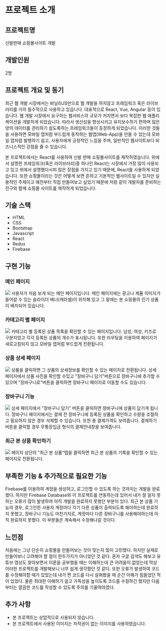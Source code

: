 # 프로젝트 소개

## 프로젝트명
신발판매 쇼핑몰사이트 개발

## 개발인원
2명

## 프로젝트 개요 및 동기
최근 웹 개발 시장에서는 바닐라JS만으로 웹 개발을 하지않고 프레임워크 혹은 라이브러리를 거의 필수적으로 사용하고 있습니다. 대표적으로 React, Vue, Angular 등이 있습니다. 웹 개발 시장에서 요구하는 웹서비스의 규모가 커지면서 보다 복잡한 웹 애플리케이션을 개발하게 되었습니다. 따라서 생산성을 향상시키고 유지보수하기 편하며 많은 양의 데이터를 관리하기 쉽도록하는 프레임워크들이 등장하게 되었습니다. 이러한 것들을 사용하면 모바일 앱처럼 부드럽게 동작하는 웹앱(Web-App)을 만들 수 있는데 모바일 앱처럼 발행하기 쉽고, 사용자에게 긍정적인  느낌을 주며, 일반적인 웹사이트보다 비즈니스적인 강점을 줄 수 있습니다. 

본 프로젝트에서는 React를 사용하여 신발 판매 쇼핑몰사이트를 제작하였습니다. 위에서 설명한 프레임워크(혹은 라이브러리)중 하나인 React는 시장에서 가장 많이 사용되고 있고 위에서 설명했다시피 많은 장점을 가지고 있기 때문에, React를 사용하게 되었습니다. 또한 쇼핑몰이라는 것은 어떻게 보면 흔하고 기본적인 웹사이트일 수 있지만 실용적인 주제이고 예전부터 직접 만들어보고 싶었기 때문에 저랑 같이 개발자를 준비하는 친구와 함께 쇼핑몰 사이트를 제작하게 되었습니다.

## 기술 스택

- HTML
- CSS
- Bootstrap
- Javascript
- React
- Redux
- Firebase

## 구현 기능
### 메인 페이지

<img src="https://user-images.githubusercontent.com/17917009/170274217-ef862e00-3c38-43aa-9310-4b230810d49e.gif" style="text-align : center">
사용자가 처음 보게 되는 메인 페이지입니다. 메인 페이지에는 광고나 제품 이미지가 들어갈 수 있는 슬라이더 배너(캐러셀)이 위치해 있고 그 밑에는 본 쇼핑몰의 인기 상품이 배치되어 있습니다.

### 카테고리 별 페이지
<img src="https://user-images.githubusercontent.com/17917009/170276347-c347bde4-29d3-473e-a5f2-53249a1345c1.gif" style="text-align : center">
카테고리 별 등록된 상품 목록을 확인할 수 있는 페이지입니다.  남성, 여성, 키즈로 구분지었고 각각 등록된 상품의 개수가 표시됩니다. 또한 라우팅을 이용하여 페이지가 새로고침되지 않고 모바일 앱처럼 부드럽게 전환됩니다.

### 상품 상세 페이지
<img src="https://user-images.githubusercontent.com/17917009/170281897-93cc1351-dff5-4af6-a015-3be294149c44.gif">
상품을 클릭하면 그 상품의 상세정보를 확인할 수 있는 페이지로 전환됩니다. 상세 페이지에서 상품 사진을 확인할 수있고 "장바구니 담기"버튼으로 장바구니에 추가할 수 있으며 "장바구니로"버튼을 클릭하면 장바구니 페이지로 이동할 수도 있습니다.

###  장바구니 기능
<img src="https://user-images.githubusercontent.com/17917009/170284937-45a7dacb-476d-4f6d-a4ba-2dbfb423149d.gif" style="text-align : center">
상세 페이지에서 "장바구니 담기" 버튼을 클릭하면 장바구니에 상품이 담기게 됩니다. 장바구니 페이지에서는 결제 전 장바구니에 등록된 상품을 확인하고 수량을 조절하고 필요하지 않은 경우 삭제할 수 있습니다. 또한 총 결제가격도 보여줍니다. 결제하기 버튼을 클릭할 경우 무통장입금 형식의 결제안내창을 보여줍니다.

### 최근 본 상품 확인하기
<img src="https://user-images.githubusercontent.com/17917009/170285112-07e8558e-4144-4c0d-a86e-82aa33af694a.gif" style="text-align : center">
페이지 상단의 "최근 본 상품"탭을 클릭하면 최근 본 상품의 기록을 확인할 수 있는 페이지로 전환됩니다.

## 부족한 기능 & 추가적으로 필요한 기능

Firebase를 이용하여 계정을 생성하고, 로그인할 수 있도록 하는 것까지는 개발을 완료했다. 하지만 Firebase Database와 이 프로젝트를 연동하는데 있어서 내가 잘 알지 못하는 오류가 많이 발생하여 아직 개발을 완료하지 못했던 부분이 있다. 최근 본 상품 기능의 경우, 로그인한 사용자 계정마다 각기 다른 상품이 출력되도록 해야하는데 완료하지 못했고, 장바구니 기능도 마찬가지로, 계정마다 다른 장바구니를 사용해야하는데 아직 완료하지 못했다. 이 부분들은 계속해서 수정해나갈 것이다.

## 느낀점
처음에는 그냥 단순히 쇼핑몰을 만들어보는 것이 맞는지 많이 고민했다. 하지만 실제로 만들어보니 고려해야 할 점이 한두가지가 아니었던 것 같다. 혼자 구글 검색도 해보고 유튜브 영상도 찾아보면서 이론을 공부했을 때는 이해하는데 큰 어려움이 없었는데 막상 이러한 프로젝트를 개발해보니 너무 쉽게 생각했던 것 같다. 또한 오류가 발생하여 코드를 수정해야할 때가 있었는데 내가 짠 코드를 다시 살펴봤을 때 순간 이해가 힘들었던 적이 있었다. 물론 최대한 이해하기 쉽고 가독성을 높이도록 코드를 수정하긴 했지만 다음부터는 깔끔한 코드를 작성할 수 있도록 주의를 기울여야겠다.

## 추가 사항
- 본 프로젝트는 상업적으로 사용되지 않습니다.
- 본 프로젝트에서 사용된 이미지는 저작권이 없는 이미지를 사용하였습니다.
